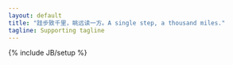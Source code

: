 ```yaml
---
layout: default
title: "跬步致千里，眺远读一方。A single step, a thousand miles."
tagline: Supporting tagline
---
```

{% include JB/setup %}



